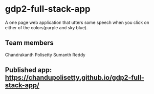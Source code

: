 # gdp2-full-stack-app

A one page web application that utters some speech when you click on either of the colors(purple and sky blue).

## Team members
Chandrakanth Polisetty
Sumanth Reddy

## Published app: https://chandupolisetty.github.io/gdp2-full-stack-app/
